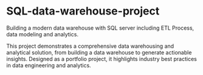 # SQL-data-warehouse-project
Building a modern data warehouse with SQL server including ETL Process, data modeling and analytics.

This project demonstrates a comprehensive data warehousing and analytical solution, from building a data warehouse to generate actionable insights. Designed as a portfolio project, it highlights industry best practices in data engineering and analytics.
